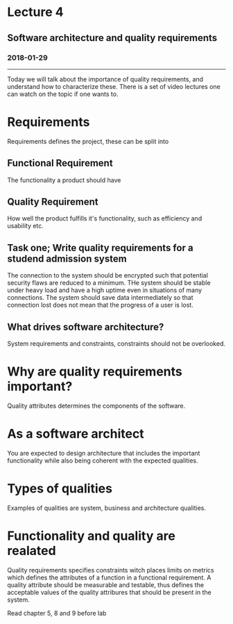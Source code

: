 # Lecture 4
## Software architecture and quality requirements
### 2018-01-29
---
Today we will talk about the importance of quality requirements, and understand how to characterize these. 
There is a set of video lectures one can watch on the topic if one wants to. 

# Requirements 
Requirements defines the project, these can be split into 

## Functional Requirement 
The functionality a product should have
## Quality Requirement
How well the product fulfills it's functionality, such as efficiency and usability etc. 

## Task one; Write quality requirements for a studend admission system
The connection to the system should be encrypted such that potential security flaws are reduced to a minimum. 
THe system should be stable under heavy load and have a high uptime even in situations of many connections. 
The system should save data intermediately so that connection lost does not mean that the progress of a user is lost. 

## What drives software architecture? 
System requirements and constraints, constraints should not be overlooked. 

# Why are quality requirements important? 
Quality attributes determines the components of the software. 

# As a software architect
You are expected to design architecture that includes the important functionality while also being coherent with the expected qualities. 

# Types of qualities
Examples of qualities are system, business and architecture qualities. 

# Functionality and quality are realated
Quality requirements specifies constraints witch places limits on metrics which defines the attributes of a function in a functional requirement.  A quality attribute should be measurable and testable, thus defines the acceptable values of the quality attribures that should be present in the system. 

Read chapter 5, 8 and 9 before lab